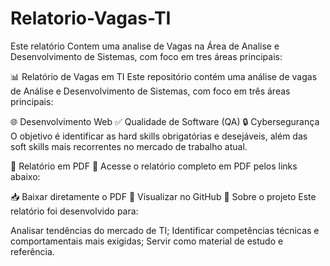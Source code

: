 # Relatorio-Vagas-TI
Este relatório Contem uma analise de Vagas na Área de Analise e Desenvolvimento de Sistemas, com foco em tres áreas principais: 

📊 Relatório de Vagas em TI
Este repositório contém uma análise de vagas de Análise e Desenvolvimento de Sistemas, com foco em três áreas principais:

🌐 Desenvolvimento Web
✅ Qualidade de Software (QA)
🔒 Cybersegurança
O objetivo é identificar as hard skills obrigatórias e desejáveis, além das soft skills mais recorrentes no mercado de trabalho atual.

📄 Relatório em PDF
📌 Acesse o relatório completo em PDF pelos links abaixo:

📥 Baixar diretamente o PDF
🔎 Visualizar no GitHub
🚀 Sobre o projeto
Este relatório foi desenvolvido para:

Analisar tendências do mercado de TI;
Identificar competências técnicas e comportamentais mais exigidas;
Servir como material de estudo e referência.
